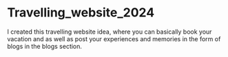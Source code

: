 # Travelling_website_2024
I created this travelling website idea, where you can basically book your vacation and as well as post your experiences and memories in the form of blogs in the blogs section. 
